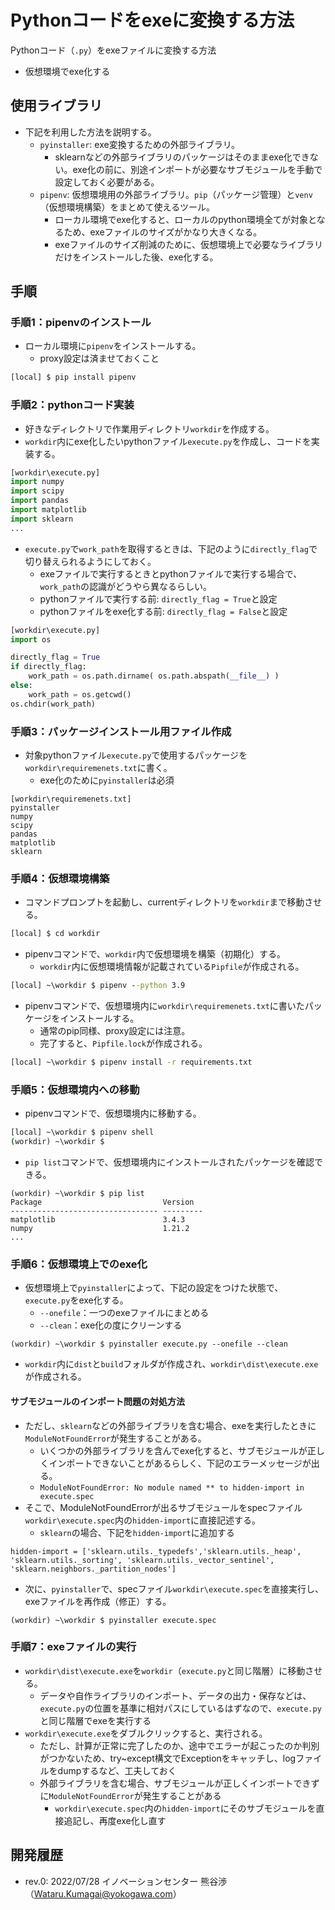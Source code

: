 # Pythonコードをexeに変換する方法
Pythonコード（``.py``）をexeファイルに変換する方法
- 仮想環境でexe化する

## 使用ライブラリ
- 下記を利用した方法を説明する。
  - ``pyinstaller``: exe変換するための外部ライブラリ。
    - sklearnなどの外部ライブラリのパッケージはそのままexe化できない。exe化の前に、別途インポートが必要なサブモジュールを手動で設定しておく必要がある。
  - ``pipenv``: 仮想環境用の外部ライブラリ。``pip``（パッケージ管理）と``venv``（仮想環境構築）をまとめて使えるツール。
    - ローカル環境でexe化すると、ローカルのpython環境全てが対象となるため、exeファイルのサイズがかなり大きくなる。
    - exeファイルのサイズ削減のために、仮想環境上で必要なライブラリだけをインストールした後、exe化する。


## 手順
### 手順1：pipenvのインストール
- ローカル環境に``pipenv``をインストールする。
  - proxy設定は済ませておくこと

```cmd
[local] $ pip install pipenv
```

### 手順2：pythonコード実装
- 好きなディレクトリで作業用ディレクトリ``workdir``を作成する。
- ``workdir``内にexe化したいpythonファイル``execute.py``を作成し、コードを実装する。

```python
[workdir\execute.py]
import numpy
import scipy
import pandas
import matplotlib
import sklearn
...
``` 

- ``execute.py``で``work_path``を取得するときは、下記のように``directly_flag``で切り替えられるようにしておく。
  - exeファイルで実行するときとpythonファイルで実行する場合で、``work_path``の認識がどうやら異なるらしい。
  - pythonファイルで実行する前: ``directly_flag = True``と設定
  - pythonファイルをexe化する前: ``directly_flag = False``と設定

```python 
[workdir\execute.py]
import os

directly_flag = True
if directly_flag:
    work_path = os.path.dirname( os.path.abspath(__file__) )
else:
    work_path = os.getcwd()
os.chdir(work_path)
``` 


### 手順3：パッケージインストール用ファイル作成
- 対象pythonファイル``execute.py``で使用するパッケージを``workdir\requiremenets.txt``に書く。
  - exe化のために``pyinstaller``は必須

```
[workdir\requiremenets.txt]
pyinstaller
numpy
scipy
pandas
matplotlib
sklearn
``` 

### 手順4：仮想環境構築
- コマンドプロンプトを起動し、currentディレクトリを``workdir``まで移動させる。

````cmd
[local] $ cd workdir
````

- pipenvコマンドで、``workdir``内で仮想環境を構築（初期化）する。
  - ``workdir``内に仮想環境情報が記載されている``Pipfile``が作成される。

````cmd
[local] ~\workdir $ pipenv --python 3.9
````

- pipenvコマンドで、仮想環境内に``workdir\requiremenets.txt``に書いたパッケージをインストールする。
  - 通常のpip同様、proxy設定には注意。
  - 完了すると、``Pipfile.lock``が作成される。

````cmd
[local] ~\workdir $ pipenv install -r requirements.txt
````

### 手順5：仮想環境内への移動
- pipenvコマンドで、仮想環境内に移動する。

````cmd
[local] ~\workdir $ pipenv shell
(workdir) ~\workdir $ 
````

- ``pip list``コマンドで、仮想環境内にインストールされたパッケージを確認できる。

````shell
(workdir) ~\workdir $ pip list
Package                           Version
--------------------------------- ---------
matplotlib                        3.4.3
numpy                             1.21.2
...
````

### 手順6：仮想環境上でのexe化
- 仮想環境上で``pyinstaller``によって、下記の設定をつけた状態で、``execute.py``をexe化する。
  - ``--onefile``：一つのexeファイルにまとめる
  - ``--clean``：exe化の度にクリーンする

````shell
(workdir) ~\workdir $ pyinstaller execute.py --onefile --clean
````

- ``workdir``内に``dist``と``build``フォルダが作成され、``workdir\dist\execute.exe``が作成される。


#### サブモジュールのインポート問題の対処方法
- ただし、``sklearn``などの外部ライブラリを含む場合、exeを実行したときに``ModuleNotFoundError``が発生することがある。
  - いくつかの外部ライブラリを含んでexe化すると、サブモジュールが正しくインポートできないことがあるらしく、下記のエラーメッセージが出る。
  - ``ModuleNotFoundError: No module named ** to hidden-import in execute.spec``
- そこで、ModuleNotFoundErrorが出るサブモジュールをspecファイル``workdir\execute.spec``内の``hidden-import``に直接記述する。
  - ``sklearn``の場合、下記を``hidden-import``に追加する

````spec
hidden-import = ['sklearn.utils._typedefs','sklearn.utils._heap', 'sklearn.utils._sorting', 'sklearn.utils._vector_sentinel', 'sklearn.neighbors._partition_nodes']
````

- 次に、``pyinstaller``で、specファイル``workdir\execute.spec``を直接実行し、exeファイルを再作成（修正）する。

````shell
(workdir) ~\workdir $ pyinstaller execute.spec
````

### 手順7：exeファイルの実行
- ``workdir\dist\execute.exe``を``workdir``（``execute.py``と同じ階層）に移動させる。
  - データや自作ライブラリのインポート、データの出力・保存などは、``execute.py``の位置を基準に相対パスにしているはずなので、``execute.py``と同じ階層でexeを実行する
- ``workdir\execute.exe``をダブルクリックすると、実行される。
  - ただし、計算が正常に完了したのか、途中でエラーが起こったのか判別がつかないため、try~except構文でExceptionをキャッチし、logファイルをdumpするなど、工夫しておく
  - 外部ライブラリを含む場合、サブモジュールが正しくインポートできずに``ModuleNotFoundError``が発生することがある
    - ``workdir\execute.spec``内の``hidden-import``にそのサブモジュールを直接追記し、再度exe化し直す


## 開発履歴
- rev.0: 2022/07/28 イノベーションセンター 熊谷渉（Wataru.Kumagai@yokogawa.com）
